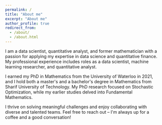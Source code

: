 ```yaml
---
permalink: /
title: "About me"
excerpt: "About me"
author_profile: true
redirect_from: 
  - /about/
  - /about.html
---
```

I am a data scientist, quantitative analyst, and former mathematician with a passion for applying my expertise in data science and quantitative finance. My professional experience includes roles as a data scientist, machine learning researcher, and quantitative analyst.

I earned my PhD in Mathematics from the University of Waterloo in 2021, and I hold both a master's and a bachelor's degree in Mathematics from Sharif University of Technology. My PhD research focused on Stochastic Optimization, while my earlier studies delved into Fundamental Mathematics.

I thrive on solving meaningful challenges and enjoy collaborating with diverse and talented teams. Feel free to reach out – I'm always up for a coffee and a good conversation!
